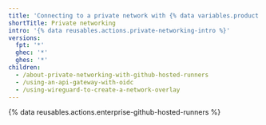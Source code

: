 ```yaml
---
title: 'Connecting to a private network with {% data variables.product.company_short %}-hosted runners'
shortTitle: Private networking
intro: '{% data reusables.actions.private-networking-intro %}'
versions:
  fpt: '*'
  ghec: '*'
  ghes: '*'
children:
  - /about-private-networking-with-github-hosted-runners
  - /using-an-api-gateway-with-oidc
  - /using-wireguard-to-create-a-network-overlay
---
```


{% data reusables.actions.enterprise-github-hosted-runners %}
